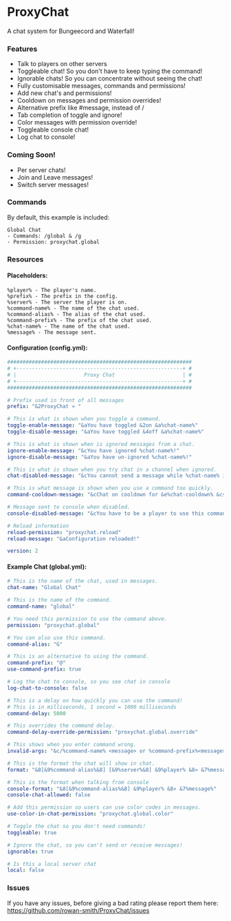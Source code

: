 # ProxyChat
A chat system for Bungeecord and Waterfall!

### Features

* Talk to players on other servers
* Toggleable chat! So you don't have to keep typing the command!
* Ignorable chats! So you can concentrate without seeing the chat!
* Fully customisable messages, commands and permissions!
* Add new chat's and permissions!
* Cooldown on messages and permission overrides!
* Alternative prefix like #message, instead of /<command>
* Tab completion of toggle and ignore!
* Color messages with permission override!
* Toggleable console chat!
* Log chat to console!

### Coming Soon!

* Per server chats!
* Join and Leave messages!
* Switch server messages!

### Commands

By default, this example is included:
```
Global Chat
- Commands: /global & /g
- Permission: proxychat.global
```

### Resources

#### Placeholders:

```
%player% - The player's name.
%prefix% - The prefix in the config.
%server% - The server the player is on.
%command-name% - The name of the chat used.
%command-alias% - The alias of the chat used.
%command-prefix% - The prefix of the chat used.
%chat-name% - The name of the chat used.
%message% - The message sent.
```

#### Configuration (config.yml):

```yaml
############################################################
# +------------------------------------------------------+ #
# |                      Proxy Chat                      | #
# +------------------------------------------------------+ #
############################################################

# Prefix used in front of all messages
prefix: "&2ProxyChat » "

# This is what is shown when you toggle a command.
toggle-enable-message: "&aYou have toggled &2on &a%chat-name%"
toggle-disable-message: "&aYou have toggled &4off &a%chat-name%"

# This is what is shown when is ignored messages from a chat.
ignore-enable-message: "&cYou have ignored %chat-name%!"
ignore-disable-message: "&aYou have un-ignored %chat-name%!"

# This is what is shown when you try chat in a channel when ignored.
chat-disabled-message: "&cYou cannot send a message while %chat-name% is ignored!"

# This is what message is shown when you use a command too quickly.
command-cooldown-message: "&cChat on cooldown for &e%chat-cooldown% &csecond(s)!"

# Message sent to console when disabled.
console-disabled-message: "&cYou have to be a player to use this command!"

# Reload information
reload-permission: "proxychat.reload"
reload-message: "&aConfiguration reloaded!"

version: 2
```

#### Example Chat (global.yml):

```yaml
# This is the name of the chat, used in messages.
chat-name: "Global Chat"

# This is the name of the command.
command-name: "global"

# You need this permission to use the command above.
permission: "proxychat.global"

# You can also use this command.
command-alias: "G"

# This is an alternative to using the command.
command-prefix: "@"
use-command-prefix: true

# Log the chat to console, so you see chat in console
log-chat-to-console: false

# This is a delay on how quickly you can use the command!
# This is in milliseconds, 1 second = 1000 milliseconds
command-delay: 5000

# This overrides the command delay.
command-delay-override-permission: "proxychat.global.override"

# This shows when you enter command wrong.
invalid-args: "&c/%command-name% <message> or %command-prefix%<message>"

# This is the format the chat will show in chat.
format: "&8[&9%command-alias%&8] [&9%server%&8] &9%player% &8» &7%message%"

# This is the format when talking from console
console-format: "&8[&9%command-alias%&8] &9%player% &8» &7%message%"
console-chat-allowed: false

# Add this permission so users can use color codes in messages.
use-color-in-chat-permission: "proxychat.global.color"

# Toggle the chat so you don't need commands!
toggleable: true

# Ignore the chat, so you can't send or receive messages!
ignorable: true

# Is this a local server chat
local: false
```

### Issues

If you have any issues, before giving a bad rating please report them here:
https://github.com/rowan-smith/ProxyChat/issues
